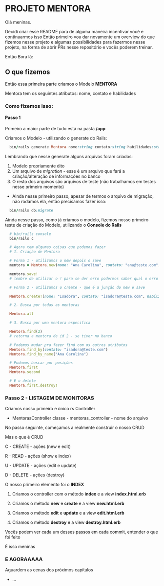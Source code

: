 # PROJETO MENTORA

Olá meninas.

Decidi criar esse README para de alguma maneira incentivar você e continuarmos isso
Então primeiro vou dar novamente um overview do que fizemos nesse projeto e algumas possibilidades para fazermos nesse projeto, na forma de abrir PRs nesse repositório e vocês poderem treinar.

Então Bora lá:

## O que fizemos
Então essa primeira parte criamos o Modelo **MENTORA**

Mentora tem os seguintes atributos: nome, contato e habilidades

### Como fizemos isso:

#### Passo 1
Primeiro a maior parte de tudo está na pasta **/app**

Criamos o Modelo - utilizando o generate do Rails:

```ruby
  bin/rails generate Mentora nome:string contato:string habilidades:string
```

Lembrando que nesse generate alguns arquivos foram criados:
1. Modelo propriamente dito
2. Um arquivo de *migration* - esse é um arquivo que fará a criação/alteração de informações no banco
3. O resto dos arquivos são arquivos de teste (não trabalhamos em testes nesse primeiro momento)

- Ainda nesse primeiro passo, apesar de termos o arquivo de migração, não rodamos ela, então precisamos fazer isso:

```ruby
  bin/rails db:migrate
```

Ainda nesse passo, como já criamos o modelo, fizemos nosso primeiro teste de criação do Modelo, utilizando o **Console do Rails**

```ruby
  # bin/rails console
  bin/rails c

  # Agora tem algumas coisas que podemos fazer
  # 1. Criação de Mentora

  # Forma 1 - utilizamos o new depois o save
  mentora = Mentora.new(nome: "Ana Carolina", contato: "ana@teste.com", habilidades: "rails, ruby, elixir")

  mentora.save!
  # lembre de utilizar o ! para se der erro podermos saber qual o erro

  # Forma 2 - utilizamos o create - que é a junção do new e save

  Mentora.create!(nome: "Isadora", contato: "isadora@teste.com", habilidades: "ruby, rails")

  # 2. Busca por todas as mentoras

  Mentora.all

  # 3. Busca por uma mentora especifica

  Mentora.find(2)
  # retorna a mentora de id 2 - se tiver no banco

  # Podemos mudar pra fazer find com os outros atributos
  Mentora.find_by(contato: "isadora@teste.com")
  Mentora.find_by_name("Ana Carolina")

  # Podemos buscar por posições
  Mentora.first
  Mentora.second

  # E o delete
  Mentora.first.destroy!
```

### Passo 2 - LISTAGEM DE MONITORAS

Criamos nosso primeiro e único rs Controller

  - MentorasController classe - mentoras_controller - nome do arquivo

No passo seguinte, começamos a realmente construir o nosso CRUD

Mas o que é CRUD

C - CREATE - ações (new e edit)

R - READ - ações (show e index)

U - UPDATE - ações (edit e update)

D - DELETE - ações (destroy)

O nosso primeiro elemento foi o **INDEX**

1. Criamos o controller com o método **index** e a view **index.html.erb**

2. Criamos o método **new** e **create** e a view **new.html.erb**

3. Criamos o método **edit** e **update** e a view **edit.html.erb**

4. Criamos o método **destroy** e a view **destroy.html.erb**

Vocês podem ver cada um desses passos em cada commit, entender o que foi feito

É isso meninas


### E AGORAAAAA

Aguardem as cenas dos próximos capítulos

* ...
